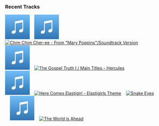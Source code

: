 ### Recent Tracks
[<img src='https://github.com/atfinke/atfinke/blob/master/placeholder.jpeg?raw=true' width='16%' height='16%' alt='Beauty and the Beast - From "Beauty and the Beast" / Soundtrack Version'>](https://www.last.fm/music/angela%2blansbury/_/beauty%2band%2bthe%2bbeast%2b-%2bfrom%2b%2522beauty%2band%2bthe%2bbeast%2522%2b%252f%2bsoundtrack%2bversion)&nbsp;&nbsp;&nbsp;&nbsp;[<img src='https://github.com/atfinke/atfinke/blob/master/placeholder.jpeg?raw=true' width='16%' height='16%' alt='A Girl Worth Fighting For - From "Mulan"/Soundtrack'>](https://www.last.fm/music/lea%2bsalonga/_/a%2bgirl%2bworth%2bfighting%2bfor%2b-%2bfrom%2b%2522mulan%2522%252fsoundtrack)&nbsp;&nbsp;&nbsp;&nbsp;[<img src='https://lastfm.freetls.fastly.net/i/u/300x300/5936c17430239e0f9b1594d3d2722fd9.png' width='16%' height='16%' alt='Chim Chim Cher-ee - From "Mary Poppins"/Soundtrack Version'>](https://www.last.fm/music/dick%2bvan%2bdyke/_/chim%2bchim%2bcher-ee%2b-%2bfrom%2b%2522mary%2bpoppins%2522%252fsoundtrack%2bversion)&nbsp;&nbsp;&nbsp;&nbsp;[<img src='https://github.com/atfinke/atfinke/blob/master/placeholder.jpeg?raw=true' width='16%' height='16%' alt='Lost in the Woods - Weezer Version'>](https://www.last.fm/music/weezer/_/lost%2bin%2bthe%2bwoods%2b-%2bweezer%2bversion)&nbsp;&nbsp;&nbsp;&nbsp;[<img src='https://lastfm.freetls.fastly.net/i/u/300x300/cb1b6c9ee879447aa6435a3467d62f24.png' width='16%' height='16%' alt='The Gospel Truth I / Main Titles - Hercules'>](https://www.last.fm/music/cheryl%2bfreeman/_/the%2bgospel%2btruth%2bi%2b%252f%2bmain%2btitles%2b-%2bhercules)&nbsp;&nbsp;&nbsp;&nbsp;<br>[<img src='https://github.com/atfinke/atfinke/blob/master/placeholder.jpeg?raw=true' width='16%' height='16%' alt='Evermore'>](https://www.last.fm/music/dan%2bstevens/_/evermore)&nbsp;&nbsp;&nbsp;&nbsp;[<img src='https://lastfm.freetls.fastly.net/i/u/300x300/b7810b0d081311790b91733675d8b67d.png' width='16%' height='16%' alt='Here Comes Elastigirl - Elastigirls Theme'>](https://www.last.fm/music/michael%2bgiacchino/_/here%2bcomes%2belastigirl%2b-%2belastigirl%2527s%2btheme)&nbsp;&nbsp;&nbsp;&nbsp;[<img src='https://lastfm.freetls.fastly.net/i/u/300x300/f2dc061d39e94a4280ca1e2cc67c53c7.png' width='16%' height='16%' alt='Snake Eyes'>](https://www.last.fm/music/david%2bholmes/_/snake%2beyes)&nbsp;&nbsp;&nbsp;&nbsp;[<img src='https://github.com/atfinke/atfinke/blob/master/placeholder.jpeg?raw=true' width='16%' height='16%' alt='Pacific Rim (feat. Tom Morello)'>](https://www.last.fm/music/ramin%2bdjawadi/_/pacific%2brim%2b%2528feat.%2btom%2bmorello%2529)&nbsp;&nbsp;&nbsp;&nbsp;[<img src='https://lastfm.freetls.fastly.net/i/u/300x300/7f491ba8f16147c09e1335bd60dec106.png' width='16%' height='16%' alt='The World is Ahead'>](https://www.last.fm/music/howard%2bshore/_/the%2bworld%2bis%2bahead)&nbsp;&nbsp;&nbsp;&nbsp;<br>